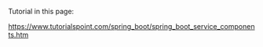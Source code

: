 Tutorial in this page:

https://www.tutorialspoint.com/spring_boot/spring_boot_service_components.htm
